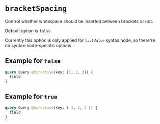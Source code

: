 # `bracketSpacing`

Control whether whitespace should be inserted between brackets or not.

Default option is `false`.

Currently this option is only applied for `listValue` syntax node,
so there're no syntax-node-specific options.

## Example for `false`

```graphql
query Query @directive(key: [1, 2, 3]) {
  field
}
```

## Example for `true`

```graphql
query Query @directive(key: [ 1, 2, 3 ]) {
  field
}
```
